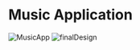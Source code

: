 # Music Application
![MusicApp](https://github.com/Rufus100Procent/MusicApplicationBetaTesting/assets/66412126/ddc3fdf3-2e52-4f01-8bcf-fc07ea97b6d3)
![finalDesign](https://github.com/Rufus100Procent/MusicApplicationBetaTesting/assets/66412126/8a5ea5dc-6916-424e-b183-e6cb199ca2aa)
